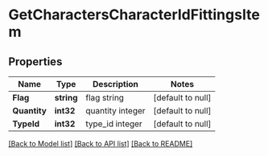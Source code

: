 # GetCharactersCharacterIdFittingsItem

## Properties
Name | Type | Description | Notes
------------ | ------------- | ------------- | -------------
**Flag** | **string** | flag string | [default to null]
**Quantity** | **int32** | quantity integer | [default to null]
**TypeId** | **int32** | type_id integer | [default to null]

[[Back to Model list]](../README.md#documentation-for-models) [[Back to API list]](../README.md#documentation-for-api-endpoints) [[Back to README]](../README.md)


